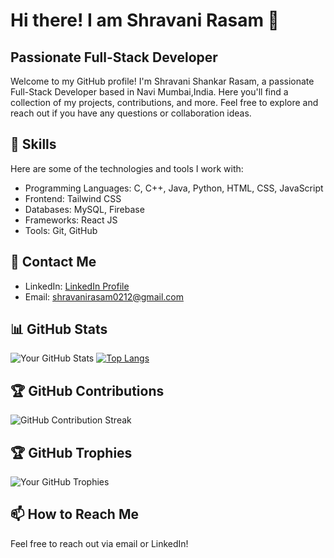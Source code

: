 # Hi there! I am Shravani Rasam 👋
## Passionate Full-Stack Developer

Welcome to my GitHub profile! I'm Shravani Shankar Rasam, a passionate Full-Stack Developer based in Navi Mumbai,India. Here you'll find a collection of my projects, contributions, and more. Feel free to explore and reach out if you have any questions or collaboration ideas.

## 🌱 Skills

Here are some of the technologies and tools I work with:

- Programming Languages: C, C++, Java, Python, HTML, CSS, JavaScript
- Frontend: Tailwind CSS
- Databases: MySQL, Firebase
- Frameworks: React JS
- Tools: Git, GitHub

## 💬 Contact Me

- LinkedIn: [LinkedIn Profile](https://www.linkedin.com/in/shravanirasam02/)
- Email: shravanirasam0212@gmail.com



## 📊 GitHub Stats

![Your GitHub Stats](https://github-readme-stats.vercel.app/api?username=ShravaniR2412&show_icons=true&theme=radical)
[![Top Langs](https://github-readme-stats.vercel.app/api/top-langs/?username=ShravaniR2412&layout=compact&theme=radical)](https://github.com/ShravaniR2412)



## 🏆 GitHub Contributions

![GitHub Contribution Streak](https://github-readme-streak-stats.herokuapp.com/?user=ShravaniR2412&theme=radical)


## 🏆 GitHub Trophies

![Your GitHub Trophies](https://github-profile-trophy.vercel.app/?username=ShravaniR2412)

## 📫 How to Reach Me

Feel free to reach out via email or LinkedIn!

